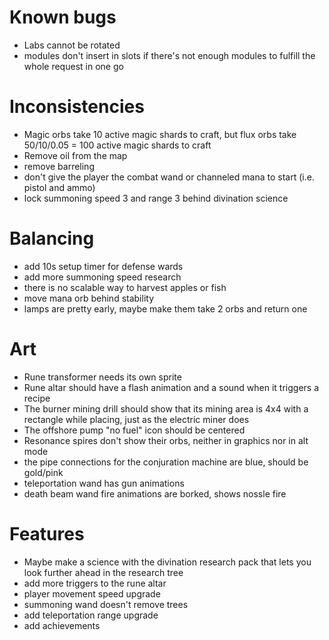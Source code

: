 # Known bugs

* Labs cannot be rotated
* modules don't insert in slots if there's not enough modules to fulfill the
  whole request in one go

# Inconsistencies

* Magic orbs take 10 active magic shards to craft, but flux orbs take 50/10/0.05 = 100 active magic shards to craft
* Remove oil from the map
* remove barreling
* don't give the player the combat wand or channeled mana to start (i.e. pistol
  and ammo)
* lock summoning speed 3 and range 3 behind divination science

# Balancing

* add 10s setup timer for defense wards
* add more summoning speed research
* there is no scalable way to harvest apples or fish
* move mana orb behind stability
* lamps are pretty early, maybe make them take 2 orbs and return one

# Art

* Rune transformer needs its own sprite
* Rune altar should have a flash animation and a sound when it triggers a recipe
* The burner mining drill should show that its mining area is 4x4 with a rectangle while placing, just as the electric miner does
* The offshore pump "no fuel" icon should be centered
* Resonance spires don't show their orbs, neither in graphics nor in alt mode
* the pipe connections for the conjuration machine are blue, should be gold/pink
* teleportation wand has gun animations
* death beam wand fire animations are borked, shows nossle fire

# Features

* Maybe make a science with the divination research pack that lets you look
  further ahead in the research tree
* add more triggers to the rune altar
* player movement speed upgrade
* summoning wand doesn't remove trees
* add teleportation range upgrade
* add achievements
